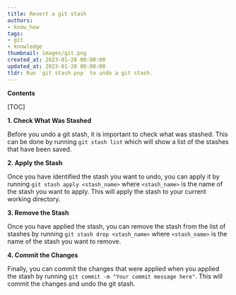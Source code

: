 ```yaml
---
title: Revert a git stash
authors:
- know_how
tags:
- git
- knowledge
thumbnail: images/git.png
created_at: 2023-01-28 00:00:00
updated_at: 2023-01-28 00:00:00
tldr: Run `git stash pop` to undo a git stash.
---
```


**Contents**

[TOC]

**1. Check What Was Stashed**

Before you undo a git stash, it is important to check what was stashed. This can be done by running `git stash list` which will show a list of the stashes that have been saved.

**2. Apply the Stash**

Once you have identified the stash you want to undo, you can apply it by running `git stash apply <stash_name>` where `<stash_name>` is the name of the stash you want to apply. This will apply the stash to your current working directory.

**3. Remove the Stash**

Once you have applied the stash, you can remove the stash from the list of stashes by running `git stash drop <stash_name>` where `<stash_name>` is the name of the stash you want to remove.

**4. Commit the Changes**

Finally, you can commit the changes that were applied when you applied the stash by running `git commit -m "Your commit message here"`. This will commit the changes and undo the git stash.
